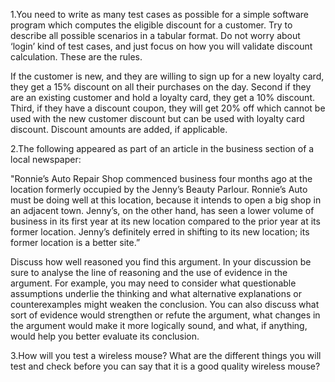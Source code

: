 1.You need to write as many test cases as possible for a simple software program which computes the eligible discount for a customer. Try to describe all possible scenarios in a       tabular format. Do not worry about ‘login’ kind of test cases, and just focus on how you will validate discount calculation. These are the rules.  

If the customer is new, and they are willing to sign up for a new loyalty card, they get a 15% discount on all their purchases on the day. Second if they are an existing         customer and hold a loyalty card, they get a 10% discount. Third, if they have a discount coupon, they will get 20% off which cannot be used with the new customer discount but     can be used with loyalty card discount. Discount amounts are added, if applicable. 
                                    
2.The following appeared as part of an article in the business section of a local newspaper: 

"Ronnie’s Auto Repair Shop commenced business four months ago at the location formerly occupied by the Jenny’s Beauty Parlour. Ronnie’s Auto must be doing well at this           location, because it intends to open a big shop in an adjacent town. Jenny’s, on the other hand, has seen a lower volume of business in its first year at its new location         compared to the prior year at its former location. Jenny’s definitely erred in shifting to its new location; its former location is a  better site.” 
                                   
Discuss how well reasoned you find this argument. In your discussion be sure to analyse the line of reasoning and the use of evidence in the argument. For example, you may need to consider what questionable assumptions underlie the thinking and what alternative explanations or counterexamples might weaken the conclusion. You can also discuss what sort of evidence would strengthen or refute the argument, what changes in the argument would make it more logically sound, and what, if anything, would help you better evaluate its conclusion. 

3.How will you test a wireless mouse? What are the different things you will test and check before you can say that it is a good quality wireless mouse?  
